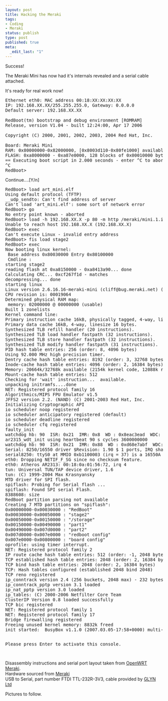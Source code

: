 ```yaml
--- 
layout: post
title: Hacking the Meraki
tags: 
- Coding
- Meraki
status: publish
type: post
published: true
meta: 
  _edit_last: "1"
---
```

<p>Success!</p>
<p>The Meraki Mini has now had it's internals revealed and a serial cable attached.</p>
<p>It's ready for real work now!</p>

<pre>
Ethernet eth0: MAC address 00:18:XX:XX:XX:XX
IP: 192.168.XX.XX/255.255.255.0, Gateway: 0.0.0.0
Default server: 192.168.XX.XX

RedBoot(tm) bootstrap and debug environment [ROMRAM]
Release, version V1.04 - built 12:24:00, Apr 17 2006

Copyright (C) 2000, 2001, 2002, 2003, 2004 Red Hat, Inc.

Board: Meraki Mini
RAM: 0x80000000-0x82000000, [0x8003d110-0x80fe1000] available
FLASH: 0xa8000000 - 0xa87e0000, 128 blocks of 0x00010000 bytes each.
== Executing boot script in 2.000 seconds - enter ^C to abort
^C
RedBoot>
</pre>
<p>Continue....[Y/n]</p>
<pre>
RedBoot> load art_mini.elf
Using default protocol (TFTP)
__udp_sendto: Can't find address of server
Can't load 'art_mini.elf': some sort of network error
RedBoot> go
No entry point known - aborted
RedBoot> load -h 192.168.XX.X -p 80 -m http /meraki/mini.1.img
Unable to reach host 192.168.XX.X (192.168.XX.X)
RedBoot> exec
Can't execute Linux - invalid entry address
RedBoot> fis load stage2
RedBoot> exec
Now booting linux kernel:
 Base address 0x80030000 Entry 0x80100000
 Cmdline :
starting stage2
reading flash at 0xa8150000 - 0xa8413a90... done
Calculating CRC... 0xcf267f1d - matches
decompressing... done
starting linux
Linux version 2.6.16.16-meraki-mini (cliff@bug.meraki.net) (gcc version 3.4.6 (OpenWrt-2.0)) #2187
CPU revision is: 00019064
Determined physical RAM map:
 memory: 02000000 @ 00000000 (usable)
Built 1 zonelists
Kernel command line:
Primary instruction cache 16kB, physically tagged, 4-way, linesize 16 bytes.
Primary data cache 16kB, 4-way, linesize 16 bytes.
Synthesized TLB refill handler (20 instructions).
Synthesized TLB load handler fastpath (32 instructions).
Synthesized TLB store handler fastpath (32 instructions).
Synthesized TLB modify handler fastpath (31 instructions).
PID hash table entries: 256 (order: 8, 4096 bytes)
Using 92.000 MHz high precision timer.
Dentry cache hash table entries: 8192 (order: 3, 32768 bytes)
Inode-cache hash table entries: 4096 (order: 2, 16384 bytes)
Memory: 20664k/32768k available (2154k kernel code, 12088k reserved, 398k data, 8832k init, 0k hi)
Mount-cache hash table entries: 512
Checking for 'wait' instruction...  available.
unpacking initramfs....done
NET: Registered protocol family 16
Algorithmics/MIPS FPU Emulator v1.5
JFFS2 version 2.2. (NAND) (C) 2001-2003 Red Hat, Inc.
Initializing Cryptographic API
io scheduler noop registered
io scheduler anticipatory registered (default)
io scheduler deadline registered
io scheduler cfq registered
faulty_init
watchdog hb: 90  ISR: 0x21  IMR: 0x8  WD : 0x8eac3ead  WDC: 0x0
ar2315_wdt_init using heartbeat 90 s cycles 3600000000
watchdog hb: 90  ISR: 0x21  IMR: 0x88  WD : 0xd68e7abf  WDC: 0x0
Serial: 8250/16550 driver $Revision: 1.90 $ 1 ports, IRQ sharing disabled
serial8250: ttyS0 at MMIO 0xb1100003 (irq = 37) is a 16550A
eth0: Dropping NETIF_F_SG since no checksum feature.
eth0: Atheros AR2313: 00:18:0a:01:56:72, irq 4
tun: Universal TUN/TAP device driver, 1.6
tun: (C) 1999-2004 Max Krasnyansky <maxk@qualcomm.com>
MTD driver for SPI flash.
spiflash: Probing for Serial flash ...
spiflash: Found SPI serial Flash.
8388608: size
RedBoot partition parsing not available
Creating 7 MTD partitions on "spiflash":
0x00000000-0x00030000 : "RedBoot"
0x00030000-0x00050000 : "stage2"
0x00050000-0x00150000 : "/storage"
0x00150000-0x00490000 : "part1"
0x00490000-0x007d0000 : "part2"
0x007d0000-0x007e0000 : "redboot config"
0x007e0000-0x00800000 : "board config"
oprofile: using timer interrupt.
NET: Registered protocol family 2
IP route cache hash table entries: 512 (order: -1, 2048 bytes)
TCP established hash table entries: 2048 (order: 2, 16384 bytes)
TCP bind hash table entries: 2048 (order: 2, 16384 bytes)
TCP: Hash tables configured (established 2048 bind 2048)
TCP reno registered
ip_conntrack version 2.4 (256 buckets, 2048 max) - 232 bytes per conntrack
ip_conntrack_pptp version 3.1 loaded
ip_nat_pptp version 3.0 loaded
ip_tables: (C) 2000-2006 Netfilter Core Team
ClusterIP Version 0.8 loaded successfully
TCP bic registered
NET: Registered protocol family 1
NET: Registered protocol family 17
Bridge firewalling registered
Freeing unused kernel memory: 8832k freed
init started:  BusyBox v1.1.0 (2007.03.05-17:58+0000) multi-call binary

Please press Enter to activate this console.

</pre>
<p>
Disassembly instructions and serial port layout taken from <a href="http://wiki.openwrt.org/OpenWrtDocs/Hardware/Meraki/Mini">OpenWRT Meraki</a>.<br />
Hardware sourced from <a href="http://meraki.com/">Meraki</a><br />
USB to Serial, part number FTDI TTL-232R-3V3, cable provided by <a href="http://www.glyn.co.nz/index.htm">GLYN Ltd</a>
</p>
<p>
Pictures to follow.
</p>
